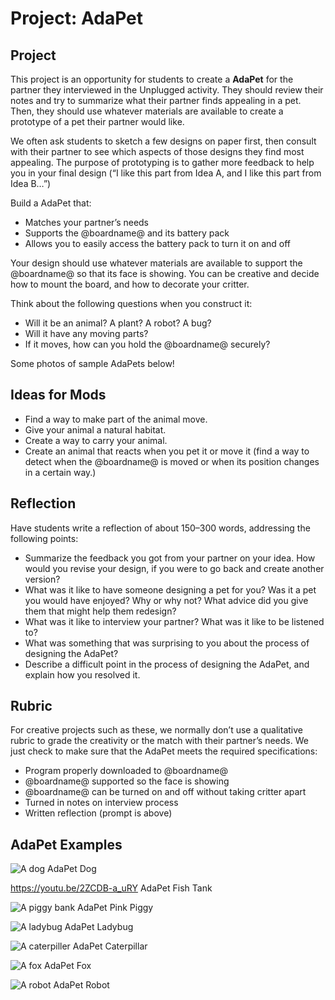 # Project: AdaPet

## Project

This project is an opportunity for students to create a **AdaPet** for the partner they interviewed in the Unplugged activity. They should review their notes and try to summarize what their partner finds appealing in a pet. Then, they should use whatever materials are available to create a prototype of a pet their partner would like.

We often ask students to sketch a few designs on paper first, then consult with their partner to see which aspects of those designs they find most appealing. The purpose of prototyping is to gather more feedback to help you in your final design (“I like this part from Idea A, and I like this part from Idea B…”)

Build a AdaPet that:

* Matches your partner’s needs
* Supports the @boardname@ and its battery pack
* Allows you to easily access the battery pack to turn it on and off

Your design should use whatever materials are available to support the @boardname@ so that its face is showing. You can be creative and decide how to mount the board, and how to decorate your critter.

Think about the following questions when you construct it:

* Will it be an animal? A plant? A robot? A bug?
* Will it have any moving parts?
* If it moves, how can you hold the @boardname@ securely?

Some photos of sample AdaPets below!

## Ideas for Mods

* Find a way to make part of the animal move.
* Give your animal a natural habitat.
* Create a way to carry your animal.
* Create an animal that reacts when you pet it or move it (find a way to detect when the @boardname@ is moved or when its position changes in a certain way.)

## Reflection

Have students write a reflection of about 150–300 words, addressing the following points:

* Summarize the feedback you got from your partner on your idea. How would you revise your design, if you were to go back and create another version?
* What was it like to have someone designing a pet for you? Was it a pet you would have enjoyed? Why or why not? What advice did you give them that might help them redesign?
* What was it like to interview your partner? What was it like to be listened to?
* What was something that was surprising to you about the process of designing the AdaPet?
* Describe a difficult point in the process of designing the AdaPet, and explain how you resolved it.

## Rubric

For creative projects such as these, we normally don’t use a qualitative rubric to grade the creativity or the match with their partner’s needs. We just check to make sure that the AdaPet meets the required specifications:

* Program properly downloaded to @boardname@
* @boardname@ supported so the face is showing
* @boardname@ can be turned on and off without taking critter apart
* Turned in notes on interview process
* Written reflection (prompt is above)

## AdaPet Examples

![A dog AdaPet](/static/courses/csintro/making/micropet-dog.jpg) Dog

https://youtu.be/2ZCDB-a_uRY AdaPet Fish Tank

![A piggy bank AdaPet](/static/courses/csintro/making/micropet-piggy-bank.jpg) Pink Piggy

![A ladybug AdaPet](/static/courses/csintro/making/micropet-ladybug.jpg) Ladybug

![A caterpiller AdaPet](/static/courses/csintro/making/micropet-caterpillar.jpg) Caterpillar

![A fox AdaPet](/static/courses/csintro/making/micropet-fox.jpg) Fox

![A robot AdaPet](/static/courses/csintro/making/micropet-robot.jpg) Robot